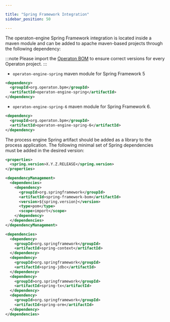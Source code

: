 ```yaml
---

title: "Spring Framework Integration"
sidebar_position: 50

---
```


The operaton-engine Spring Framework integration is located inside a maven module and can be added to apache maven-based projects through the following dependency:

:::note
  Please import the [Operaton BOM](../../../get-started/apache-maven/) to ensure correct versions for every Operaton project.
:::

* `operaton-engine-spring` maven module for Spring Framework 5

```xml
<dependency>
  <groupId>org.operaton.bpm</groupId>
  <artifactId>operaton-engine-spring</artifactId>
</dependency>
```

* `operaton-engine-spring-6` maven module for Spring Framework 6.

```xml
<dependency>
  <groupId>org.operaton.bpm</groupId>
  <artifactId>operaton-engine-spring-6</artifactId>
</dependency>
```

The process engine Spring artifact should be added as a library to the process application.
The following minimal set of Spring dependencies must be added in the desired version:

```xml
<properties>
  <spring.version>X.Y.Z.RELEASE</spring.version>
</properties>

<dependencyManagement>
  <dependencies>
    <dependency>
      <groupId>org.springframework</groupId>
      <artifactId>spring-framework-bom</artifactId>
      <version>${spring.version}</version>
      <type>pom</type>
      <scope>import</scope>
    </dependency>
  </dependencies>
</dependencyManagement>

<dependencies>
  <dependency>
    <groupId>org.springframework</groupId>
    <artifactId>spring-context</artifactId>
  </dependency>
  <dependency>
    <groupId>org.springframework</groupId>
    <artifactId>spring-jdbc</artifactId>
  </dependency>
  <dependency>
    <groupId>org.springframework</groupId>
    <artifactId>spring-tx</artifactId>
  </dependency>
  <dependency>
    <groupId>org.springframework</groupId>
    <artifactId>spring-orm</artifactId>
  </dependency>
</dependencies>
```